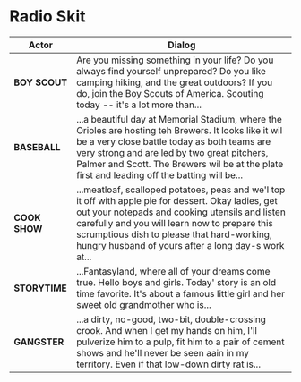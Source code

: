 # Radio Skit

| Actor | Dialog |
| ----- | ------ |
| **BOY SCOUT** | Are you missing something in your life? Do you always find yourself unprepared? Do you like camping hiking, and the great outdoors? If you do, join the Boy Scouts of America.  Scouting today -- it's a lot more than... |
| **BASEBALL** | ...a beautiful day at Memorial Stadium, where the Orioles are hosting teh Brewers. It looks like it wil be a very close battle today as both teams are very strong and are led by two great pitchers, Palmer and Scott. The Brewers wil be at the plate first and leading off the batting will be... |
| **COOK SHOW** | ...meatloaf, scalloped potatoes, peas and we'l top it off with apple pie for dessert.  Okay ladies, get out your notepads and cooking utensils and listen carefully and you will learn now to prepare this scrumptious dish to please that hard-working, hungry husband of yours after a long day-s work at... |
| **STORYTIME** | ...Fantasyland, where all of your dreams come true. Hello boys and girls.  Today' story is an old time favorite.  It's about a famous little girl and her sweet old grandmother who is... |
| **GANGSTER** | ...a dirty, no-good, two-bit, double-crossing crook.  And when I get my hands on him,  I'll pulverize him to a pulp, fit him to a pair of cement shows and he'll never be seen aain in my territory.   Even if that low-down dirty rat is... |
